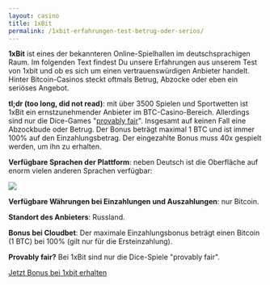 ```yaml
---
layout: casino
title: 1xBit
permalink: /1xbit-erfahrungen-test-betrug-oder-serios/
---
```


<strong>1xBit</strong> ist eines der bekannteren Online-Spielhallen im deutschsprachigen Raum. Im folgenden Text findest Du unsere Erfahrungen aus unserem Test von 1xbit und ob es sich um einen vertrauenswürdigen Anbieter handelt. Hinter Bitcoin-Casinos steckt oftmals Betrug, Abzocke oder eben ein seriöses Angebot.

<strong>tl;dr (too long, did not read)</strong>: mit über 3500 Spielen und Sportwetten ist 1xBit ein ernstzunehmender Anbieter im BTC-Casino-Bereich. Allerdings sind nur die Dice-Games "<a href="http://bitcoincasinodeutsch.de/provably-fair/">provably fair</a>". Insgesamt auf keinen Fall eine Abzockbude oder Betrug. Der Bonus beträgt maximal 1 BTC und ist immer 100% auf den Einzahlungsbetrag. Der eingezahlte Bonus muss 40x gespielt werden, um ihn zu erhalten.

<strong>Verfügbare Sprachen der Plattform</strong>: neben Deutsch ist die Oberfläche auf enorm vielen anderen Sprachen verfügbar:

<img src="http://bitcoincasinodeutsch.de/images/1xbit-languages.jpg">

<strong>Verfügbare Währungen bei Einzahlungen und Auszahlungen</strong>: nur Bitcoin.

<strong>Standort des Anbieters</strong>: Russland.

<strong>Bonus bei Cloudbet</strong>: Der maximale Einzahlungsbonus beträgt einen Bitcoin (1 BTC) bei 100% (gilt nur für die Ersteinzahlung).

<strong>Provably fair?</strong> Bei 1xBit sind nur die Dice-Spiele "provably fair".

<a class="btn btn-primary" href="https://bitcoincasinodeutsch.de/get-bonus/1xbit" rel="nofollow" target="_blank">Jetzt Bonus bei 1xbit erhalten</a>
